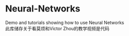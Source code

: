 # Neural-Networks
Demo and tutorials showing how to use Neural Networks  
此库储存关于看莫烦和Victor Zhou的教学视频是代码  
